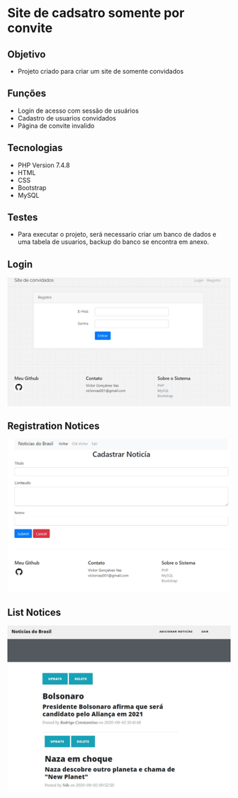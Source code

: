 # Site de cadsatro somente por convite <br>

## Objetivo
* Projeto criado para criar um site de somente convidados<br>

## Funções

* Login de acesso com sessão de usuários<br>
* Cadastro de usuarios convidados<br>
* Página de convite invalido<br>


## Tecnologias

* PHP Version 7.4.8<br>
* HTML<br>
* CSS<br>
* Bootstrap<br>
* MySQL

## Testes<br>

* Para executar o projeto, será necessario criar um banco de dados e uma tabela de usuarios, backup do banco se encontra em anexo.

## Login

![Tabela de Usuarios](https://github.com/victorvaz001/ProjetosPHP/blob/master/Site-Cadastro-somente-por-convite/login.jpg)

## Registration Notices

![Cadastro de Usuarios](https://github.com/victorvaz001/ProjetosPHP/blob/master/Projeto-Blog-Noticias/registro.jpg)

## List Notices

![Cadastro de Usuarios](https://github.com/victorvaz001/ProjetosPHP/blob/master/Projeto-Blog-Noticias/tabela.jpg)



